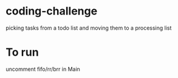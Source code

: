 # coding-challenge
picking tasks from a todo list and moving them to a processing list

# To run
uncomment fifo/rr/brr in Main

